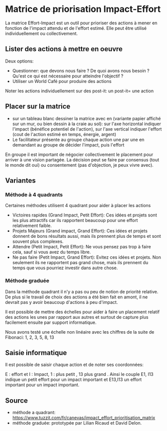 <!--

---
title: Matrice de priorisation Impact-Effort 
description: La matrice Effort-Impact est un outil pour prioriser des actions à mener en fonction de l'impact attendu et de l'effort estimé. Elle peut être utilisé individuellement ou collectivement.
image_url: 
---

-->

# Matrice de priorisation Impact-Effort

La matrice Effort-Impact est un outil pour prioriser des actions à mener en fonction de l'impact attendu et de l'effort estimé. Elle peut être utilisé individuellement ou collectivement.

## Lister des actions à mettre en oeuvre 
Deux options:
* Questionner: que devons nous faire ? De quoi avons nous besoin ? Qu'est ce qui est nécessaire pour atteindre l'objectif ?
* Utiliser un World Café pour produire des actions

Noter les actions individuellement sur des post-it: un post-it= une action

## Placer sur la matrice 

* sur un tableau blanc dessiner la matrice avec en (variante papier affiché sur un mur, ou bien dessin à la craie au sol): sur l'axe horizontal indiquer l'impact (bénéfice potentiel de l'action), sur l'axe vertical indiquer l'effort (cout de l'action estimé en temps, énergie, argent)
* Le facilitateur présente au groupe chaque action une par une en demandant au groupe de décider l'impact, puis l'effort

En groupe il est important de négocier collectivement le placement pour arriver à une vision partagée. La décision peut se faire par consensus (tout le monde dit oui) ou consentement (pas d'objection, je peux vivre avec).

## Variantes

### Méthode à 4 quadrants

Certaines méthodes utilisent 4 quadrant pour aider à placer les actions
* Victoires rapides (Grand Impact, Petit Effort): Ces idées et projets sont les plus attractifs car ils rapportent beaucoup pour une effort relativement faible.
* Projets Majeurs (Grand impact, Grand Effort): Ces idées et projets donnent de bons résultats aussi, mais ils prennent plus de temps et sont souvent plus complexes.
* Attendre (Petit Impact, Petit Effort): Ne vous pensez pas trop à faire cela, sauf si vous avez du temps libre.
* Ne pas faire (Petit Impact, Grand Effort): Evitez ces idées et projets. Non seulement ils ne rapportent pas grand chose, mais ils prennent du temps que vous pourriez investir dans autre chose.

### Méthode graduée

Dans la méthode quadrant il n'y a pas ou peu de notion de priorité relative. De plus si le travail de choix des actions a été bien fait en amont, il ne devrait pas y avoir beaucoup d'actions à peu d'impact.

Il est possible de mettre des échelles pour aider à faire un placement relatif des actions les unes par rapport aux autres et surtout de capture plus facilement ensuite par support informatique.

Nous avons testé une échelle non linéaire avec les chiffres de la suite de Fibonaci: 1, 2, 3, 5, 8, 13



## Saisie informatique
Il est possible de saisir chaque action et de noter ses coordonnées:

E : effort et I : Impact, 1  : plus petit , 13 plus grand . Ainsi le couple E1, I13 indique un petit effort pour un impact important et E13,I13 un effort important pour un impact important.


## Source
* méthode a quadrant: https://www.tuzzit.com/fr/canevas/impact_effort_prioritisation_matrix
* méthode graduée: prototypée par Lilian Ricaud et David Delon.
